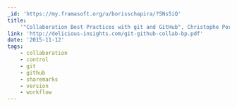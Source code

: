 ```yaml
---
_id: 'https://my.framasoft.org/u/borisschapira/?5Ns5iQ'
title:
    '"Collaboration Best Practices with git and GitHub", Christophe Porteneuve'
link: 'http://delicious-insights.com/git-github-collab-bp.pdf'
date: '2015-11-12'
tags:
    - collaboration
    - control
    - git
    - github
    - sharemarks
    - version
    - workflow
---
```


<div class="markdown"><p></p></div>
